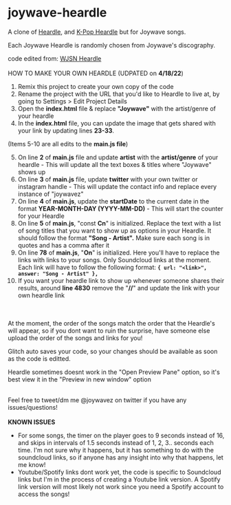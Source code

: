 # joywave-heardle

A clone of [Heardle](https://www.heardle.app/), and [K-Pop Heardle](https://heardle-kpop.glitch.me/) but for Joywave songs.

Each Joywave Heardle is randomly chosen from Joywave's discography.

code edited from: [WJSN Heardle](https://github.com/haseul/wjsn-heardle)
<br />
<br />
HOW TO MAKE YOUR OWN HEARDLE (UDPATED on **4/18/22**)

1. Remix this project to create your own copy of the code
2. Rename the project with the URL that you'd like to Heardle to live at, by going to Settings > Edit Project Details
3. Open the **index.html** file & replace **"Joywave"** with the artist/genre of your heardle
4. In the **index.html** file, you can update the image that gets shared with your link by updating lines **23-33**.

(Items 5-10 are all edits to the **main.js file**)

5. On line **2** of **main.js** file and update **artist** with the **artist/genre** of your heardle - This will update all the text boxes & titles where "Joywave" shows up
6. On line **3** of **main.js** file, update **twitter** with your own twitter or instagram handle - This will update the contact info and replace every instance of "joywavez"
7. On line **4** of **main.js**, update the **startDate** to the current date in the format **YEAR-MONTH-DAY (YYYY-MM-DD)** - This will start the counter for your Heardle
8. On line **5** of **main.js**, "const **Cn**" is initialized. Replace the text with a list of song titles that you want to show up as options in your Heardle. It should follow the format **"Song - Artist".** Make sure each song is in quotes and has a comma after it
9. On line **78** of **main.js**, "**On**" is initialized. Here you'll have to replace the links with links to your songs. Only Soundcloud links at the moment. Each link will have to follow the following format:
   **`{ url: "<link>", answer: "Song - Artist" },`**
10. If you want your heardle link to show up whenever someone shares their results, around **line 4830** remove the "**//**" and update the link with your own heardle link

<br /> 
<br />
At the moment, the order of the songs match the order that the Heardle's will appear, so if you dont want to ruin the surprise, have someone else upload the order of the songs and links for you!
<br />

Glitch auto saves your code, so your changes should be available as soon as the code is editted.
<br />

Heardle sometimes doesnt work in the "Open Preview Pane" option, so it's best view it in the "Preview in new window" option
<br />
<br />

Feel free to tweet/dm me @joywavez on twitter if you have any issues/questions!
<br />
<br />
**KNOWN ISSUES**
- For some songs, the timer on the player goes to 9 seconds instead of 16, and skips in intervals of 1.5 seconds instead of 1, 2, 3.. seconds each time.
I'm not sure why it happens, but it has something to do with the soundcloud links, so if anyone has any insight into why that happens, let me know!
- Youtube/Spotify links dont work yet, the code is specific to Soundcloud links but I'm in the process of creating a Youtube link version. 
A Spotify link version will most likely not work since you need a Spotify account to access the songs!
